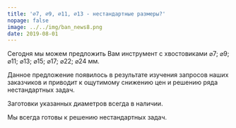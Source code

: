 ```yaml
---
title: '⌀7, ⌀9, ⌀11, ⌀13 - нестандартные размеры?'
nopage: false
image: ../../img/ban_news8.png
date: 2019-08-01
---
```

<p class="lead">
Сегодня мы можем предложить Вам инструмент с хвостовиками ⌀7; ⌀9; ⌀11; ⌀13; ⌀15; ⌀17; ⌀22; ⌀24 мм.
</p>

Данное предложение появилось в результате изучения запросов наших заказчиков и приводит к ощутимому снижению цен и решению ряда нестандартных задач. 

Заготовки указанных диаметров всегда в наличии.

Мы всегда готовы к решению нестандартных задач.
